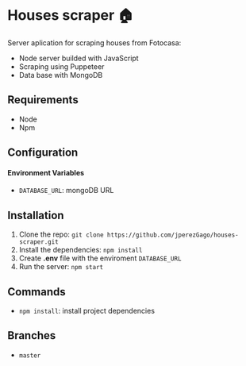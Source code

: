 # Houses scraper 🏠

Server aplication for scraping houses from Fotocasa:

- Node server builded with JavaScript
- Scraping using Puppeteer
- Data base with MongoDB

## Requirements

- Node
- Npm

## Configuration

#### Environment Variables

- `DATABASE_URL`: mongoDB URL

## Installation

1. Clone the repo: `git clone https://github.com/jperezGago/houses-scraper.git`
2. Install the dependencies: `npm install`
3. Create **.env** file with the enviroment `DATABASE_URL`
4. Run the server: `npm start`

## Commands

- `npm install`: install project dependencies

## Branches

- `master`
